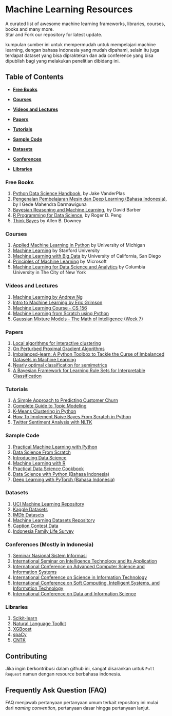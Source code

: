 # Machine Learning Resources
A curated list of awesome machine learning frameworks, libraries, courses, books and many more.  
Star and Fork our repository for latest update.

kumpulan sumber ini untuk mempermudah untuk mempelajari machine learning, dengan bahasa indonesia yang mudah dipahami, selain itu juga terdapat dataset yang bisa dipraktekan dan ada conference yang bisa dipublish bagi yang melakukan penelitian dibidang ini.

## Table of Contents
* **[Free Books](#free-books)**

* **[Courses](#courses)**

* **[Videos and Lectures](#videos-and-lectures)**

* **[Papers](#papers)**

* **[Tutorials](#tutorials)**

* **[Sample Code](#sample-code)**

* **[Datasets](#datasets)**

* **[Conferences](#conferences-mostly-in-indonesia)**

* **[Libraries](#libraries)**

### Free Books
1. [Python Data Science Handbook](https://jakevdp.github.io/PythonDataScienceHandbook/), by Jake VanderPlas
2. [Pengenalan Pembelajaran Mesin dan Deep Learning (Bahasa Indonesia)](https://wiragotama.github.io/ebook_machine_learning.html), by I Gede Mahendra Darmawiguna
3. [Bayesian Reasoning and Machine Learning](http://web4.cs.ucl.ac.uk/staff/D.Barber/pmwiki/pmwiki.php?n=Brml.Online), by David Barber
4. [R Programming for Data Science](https://leanpub.com/rprogramming), by Roger D. Peng
5. [Think Bayes](http://greenteapress.com/wp/think-bayes/) by Allen B. Downey

### Courses
1. [Applied Machine Learning in Python](https://www.coursera.org/learn/python-machine-learning) by University of Michigan
2. [Machine Learning](https://www.coursera.org/learn/machine-learning) by Stanford University
3. [Machine Learning with Big Data](https://www.coursera.org/learn/big-data-machine-learning) by University of California, San Diego
4. [Principles of Machine Learning](https://www.edx.org/course/principles-of-machine-learning) by Microsoft
5. [Machine Learning for Data Science and Analytics](https://www.edx.org/course/machine-learning-data-science-analytics-columbiax-ds102x-1) by Columbia University in The City of New York

### Videos and Lectures
1. [Machine Learning by Andrew Ng](https://www.youtube.com/watch?v=UzxYlbK2c7E&list=RDQMwjiIGVB03Eg)
2. [Intro to Machine Learning by Eric Grimson](https://www.youtube.com/watch?v=h0e2HAPTGF4)
3. [Machine Learning Course - CS 156](https://www.youtube.com/watch?v=mbyG85GZ0PI&list=PLD63A284B7615313A)
4. [Machine Learning from Scratch using Python](https://www.youtube.com/watch?v=tqlhXxy1-IU&list=PLkRkKTC6HZMxfLxUI36SM-3vuWJMoNpuz)
5. [Gaussian Mixture Models - The Math of Intelligence (Week 7)](https://www.youtube.com/watch?v=JNlEIEwe-Cg&t=945s)

### Papers
1. [Local algorithms for interactive clustering](http://jmlr.org/papers/volume18/15-085/15-085.pdf)
2. [On Perturbed Proximal Gradient Algorithms](http://www.jmlr.org/papers/volume18/15-038/15-038.pdf)
3. [Imbalanced-learn: A Python Toolbox to Tackle the Curse of Imbalanced Datasets in Machine Learning](http://www.jmlr.org/papers/volume18/16-365/16-365.pdf)
4. [Nearly optimal classification for semimetrics](http://www.jmlr.org/papers/volume18/16-217/16-217.pdf)
5. [A Bayesian Framework for Learning Rule Sets for Interpretable Classification](http://www.jmlr.org/papers/volume18/16-003/16-003.pdf)

### Tutorials
1. [A Simple Approach to Predicting Customer Churn](http://blog.keyrus.co.uk/a_simple_approach_to_predicting_customer_churn.html)
2. [Complete Guide to Topic Modeling](https://nlpforhackers.io/topic-modeling/)
3. [K-Means Clustering in Python](https://mubaris.com/2017/10/01/kmeans-clustering-in-python/)
4. [How To Implement Naive Bayes From Scratch in Python](https://machinelearningmastery.com/naive-bayes-classifier-scratch-python/)
5. [Twitter Sentiment Analysis with NLTK](https://pythonprogramming.net/twitter-sentiment-analysis-nltk-tutorial/)

### Sample Code
1. [Practical Machine Learning with Python](https://github.com/apress/practical-ml-w-python)
2. [Data Science From Scratch](https://github.com/joelgrus/data-science-from-scratch)
3. [Introducing Data Science](https://www.manning.com/books/introducing-data-science)
4. [Machine Learning with R](https://github.com/dataspelunking/MLwR)
5. [Practical Data Science Cookbook](https://github.com/PacktPublishing/Practical-Data-Science-Cookbook-Second-Edition)
6. [Data Science with Python (Bahasa Indonesia)](https://github.com/rubiagatra/data-science-with-python)
7. [Deep Learning with PyTorch (Bahasa Indonesia)](https://github.com/rubiagatra/deep-learning-with-pytorch)
 
### Datasets
1. [UCI Machine Learning Repository](https://archive.ics.uci.edu/ml/index.php)
2. [Kaggle Datasets](https://www.kaggle.com/datasets)
3. [IMDb Datasets](https://www.imdb.com/interfaces/)
4. [Machine Learning Datasets Repository](http://mldata.org/) 
5. [Caption Contest Data](https://github.com/nextml/caption-contest-data)
6. [Indonesia Family Life Survey](https://www.rand.org/well-being/social-and-behavioral-policy/data/FLS/IFLS.html)

### Conferences (Mostly in Indonesia)
1. [Seminar Nasional Sistem Informasi](http://sesindo.org/)
2. [International Seminar on Intelligence Technology and Its Application](http://isitia.its.ac.id/)
3. [International Conference on Advanced Computer Science and Information Systems](http://icacsis.cs.ui.ac.id/front/)
4. [International Conference on Science in Information Technology ](http://icsitech.org/)
5. [International Conference on Soft Computing, Intelligent Systems, and Information Technology](http://icsiit.petra.ac.id/)
6. [International Conference on Data and Information Science](http://icodis.org/)

### Libraries
1. [Scikit-learn](http://scikit-learn.org/)
2. [Natural Language Toolkit](http://nltk.org/)
3. [XGBoost](https://github.com/dmlc/xgboost)
4. [spaCy](https://github.com/explosion/spaCy)
5. [CNTK](https://github.com/Microsoft/CNTK)

## Contributing
Jika ingin berkontribusi dalam github ini, sangat disarankan untuk `Pull Request` namun dengan resource berbahasa indonesia.

## Frequently Ask Question (FAQ)
FAQ menjawab pertanyaan pertanyaan umum terkait repository ini mulai dari _naming convention_, pertanyaan dasar hingga pertanyaan lanjut.
